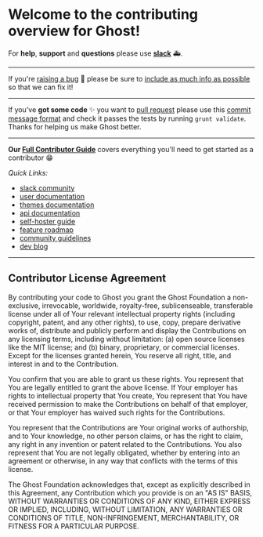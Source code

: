 # Welcome to the contributing overview for Ghost!

For **help**, **support** and **questions** please use **[slack](https://slack.ghost.org)**  🚑.

---

If you're [raising a bug](https://docs.ghost.org/v1/docs/contributing#bugs) 🐛 please be sure to [include as much info as possible](https://docs.ghost.org/v1/docs/contributing#bug-template) so that we can fix it!

---

If you've **got some code** ✨ you want to [pull request](https://docs.ghost.org/v1/docs/contributing#pull-requests) please use this [commit message format](https://docs.ghost.org/v1/docs/git-workflow#section-notes-on-writing-good-commit-messages) and check it passes the tests by running `grunt validate`. Thanks for helping us make Ghost better.

---

**Our [Full Contributor Guide](https://docs.ghost.org/v1/docs/contributing)** covers everything you'll need to get started as a contributor 😁


*Quick Links:*
- [slack community](https://slack.ghost.org)
- [user documentation](https://help.ghost.org)
- [themes documentation](https://themes.ghost.org)
- [api documentation](https://api.ghost.org)
- [self-hoster guide](http://docs.ghost.org/v1/)
- [feature roadmap](https://trello.com/b/EceUgtCL/ghost-roadmap)
- [community guidelines](https://ghost.org/conduct/)
- [dev blog](http://dev.ghost.org)

---

## Contributor License Agreement

By contributing your code to Ghost you grant the Ghost Foundation a non-exclusive, irrevocable, worldwide, royalty-free, sublicenseable, transferable license under all of Your relevant intellectual property rights (including copyright, patent, and any other rights), to use, copy, prepare derivative works of, distribute and publicly perform and display the Contributions on any licensing terms, including without limitation:
(a) open source licenses like the MIT license; and (b) binary, proprietary, or commercial licenses. Except for the licenses granted herein, You reserve all right, title, and interest in and to the Contribution.

You confirm that you are able to grant us these rights. You represent that You are legally entitled to grant the above license. If Your employer has rights to intellectual property that You create, You represent that You have received permission to make the Contributions on behalf of that employer, or that Your employer has waived such rights for the Contributions.

You represent that the Contributions are Your original works of authorship, and to Your knowledge, no other person claims, or has the right to claim, any right in any invention or patent related to the Contributions. You also represent that You are not legally obligated, whether by entering into an agreement or otherwise, in any way that conflicts with the terms of this license.

The Ghost Foundation acknowledges that, except as explicitly described in this Agreement, any Contribution which you provide is on an "AS IS" BASIS, WITHOUT WARRANTIES OR CONDITIONS OF ANY KIND, EITHER EXPRESS OR IMPLIED, INCLUDING, WITHOUT LIMITATION, ANY WARRANTIES OR CONDITIONS OF TITLE, NON-INFRINGEMENT, MERCHANTABILITY, OR FITNESS FOR A PARTICULAR PURPOSE.
